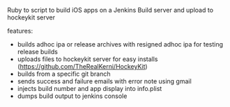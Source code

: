 Ruby to script to build iOS apps on a Jenkins Build server and upload to hockeykit server

features:
- builds adhoc ipa or release archives with resigned adhoc ipa for testing release builds
- uploads files to hockeykit server for easy installs (https://github.com/TheRealKerni/HockeyKit)
- builds from a specific git branch
- sends success and failure emails with error note using gmail
- injects build number and app display into info.plist
- dumps build output to jenkins console
